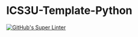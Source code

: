 # ICS3U-Template-Python

[![GitHub's Super Linter](https://github.com/Peter-Gemmell/ICS3U-Unt3-08-Python/workflows/GitHub's%20Super%20Linter/badge.svg)](https://github.com/Peter-Gemmell/ICS3U-Unt3-08-Python/actions)
